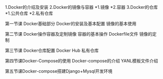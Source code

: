 1.Docker的介绍及安装 
2.Docker的镜像与容器
 *1.镜像
 *2.容器
3.Docker的仓库
 *1.公共仓库
 *2.私有仓库 


第一节课 Docker基础部分
Docker的安装及基本配置
镜像的基本使用

第二节课 Docker操作容器及定制镜像
容器的基本操作
Dockerfile文件
镜像的定制

第三节课 Docker仓库配置
Docker Hub
私有仓库

第四节课Docker-Compose的使用
Docker-compose的介绍
YANL模板文件介绍

第五节课Docker-compose搭建Django+Mysql开发环境

